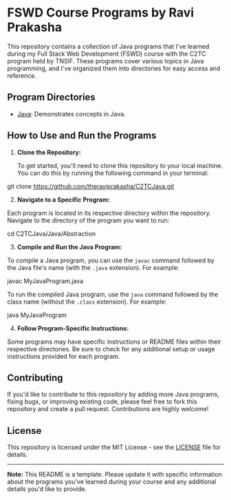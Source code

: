 # FSWD Course Programs by Ravi Prakasha

This repository contains a collection of Java programs that I've learned during my Full Stack Web Development (FSWD) course with the C2TC program held by TNSIF. These programs cover various topics in Java programming, and I've organized them into directories for easy access and reference.

## Program Directories

- [Java](https://github.com/theraviprakasha/C2TCJava/tree/main/Java): Demonstrates concepts in Java.


## How to Use and Run the Programs

1. **Clone the Repository:**

   To get started, you'll need to clone this repository to your local machine. You can do this by running the following command in your terminal:

git clone https://github.com/theraviprakasha/C2TCJava.git


2. **Navigate to a Specific Program:**

Each program is located in its respective directory within the repository. Navigate to the directory of the program you want to run:

cd C2TCJava/Java/Abstraction


3. **Compile and Run the Java Program:**

To compile a Java program, you can use the `javac` command followed by the Java file's name (with the `.java` extension). For example:

javac MyJavaProgram.java


To run the compiled Java program, use the `java` command followed by the class name (without the `.class` extension). For example:

java MyJavaProgram



4. **Follow Program-Specific Instructions:**

Some programs may have specific instructions or README files within their respective directories. Be sure to check for any additional setup or usage instructions provided for each program.

## Contributing

If you'd like to contribute to this repository by adding more Java programs, fixing bugs, or improving existing code, please feel free to fork this repository and create a pull request. Contributions are highly welcome!

## License

This repository is licensed under the MIT License - see the [LICENSE](LICENSE) file for details.

---

**Note:** This README is a template. Please update it with specific information about the programs you've learned during your course and any additional details you'd like to provide.
